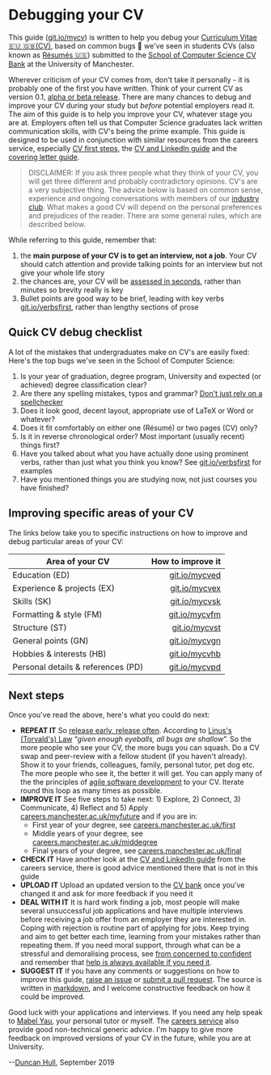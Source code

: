 # Debugging your CV

This guide ([git.io/mycv](http://git.io/mycv)) is written to help you debug your [Curriculum Vitae 🇪🇺 🇬🇧(CV)](https://en.wikipedia.org/wiki/Curriculum_vitae), based on common bugs 🐛 we've seen in students CVs (also known as [Résumés 🇺🇸](https://en.wikipedia.org/wiki/R%C3%A9sum%C3%A9))  submitted to the [School of Computer Science CV Bank](https://studentnet.cs.manchester.ac.uk/employment/industryclub/cvbank) at the University of Manchester.

Wherever criticism of your CV comes from, don't take it personally -  it is probably one of the first you have written. Think of your current CV as version 0.1, [alpha or beta release](https://en.wikipedia.org/wiki/Software_release_life_cycle). There are many chances to debug and improve your CV during your study but *before* potential employers read it. The aim of this guide is to help you improve your CV, whatever stage you are at. Employers often tell us that Computer Science graduates lack written communication skills, with CV's being the prime example. This guide is designed to be used in conjunction with similar resources from the careers service, especially [CV first steps](http://man.ac.uk/U1q7VI), the [CV and LinkedIn guide](http://man.ac.uk/6Ef90a) and the [covering letter guide](http://man.ac.uk/eitZ6R).

> DISCLAIMER: If you ask three people what they think of your CV, you will get three different and probably contradictory opinions. CV's are a very subjective thing. The advice below is based on common sense, experience and ongoing conversations with members of our [industry club](http://www.cs.manchester.ac.uk/industry/club/). What makes a good CV will depend on the personal preferences and prejudices of the reader. There are some general rules, which are described below.

While referring to this guide, remember that:
1. the **main purpose of your CV is to get an interview, not a job**. Your CV should catch attention and provide talking points for an interview but not give your whole life story
2. the chances are, your CV will be [assessed in seconds](http://www.huffingtonpost.com/2012/03/23/resume-tips-for-post-50s_n_1372705.html), rather than minutes so brevity really is key
3. Bullet points are good way to be brief, leading with key verbs [git.io/verbsfirst](http://git.io/verbsfirst), rather than lengthy sections of prose

## Quick CV debug checklist

A lot of the mistakes that undergraduates make on CV's are easily fixed: Here's the top bugs we've seen in the School of Computer Science:

1. Is your year of graduation, degree program, University and expected (or achieved) degree classification clear?
2. Are there any spelling mistakes, typos and grammar? [Don't just rely on a spellchecker](https://blog.oxforddictionaries.com/2015/08/06/mistakes-spellchecker-will-miss/)
3. Does it look good, decent layout, appropriate use of LaTeX or Word or whatever?
4. Does it fit comfortably on either one (Résumé) or two pages (CV) only?
5. Is it in reverse chronological order? Most important (usually recent) things first?
6. Have you talked about what you have actually done using prominent verbs, rather than just what you think you know? See [git.io/verbsfirst](http://git.io/verbsfirst) for examples
7. Have you mentioned things you are studying now, not just courses you have finished?

## Improving specific areas of your CV

The links below take you to specific instructions on how to improve and debug particular areas of your CV:

| Area of your CV                    | How to improve it            |
| -------------                      | --------------------:|
| Education (ED)                     | [git.io/mycved](http://git.io/mycved) |
| Experience & projects (EX)         | [git.io/mycvex](http://git.io/mycvex) |
| Skills (SK)                        | [git.io/mycvsk](http://git.io/mycvsk) |
| Formatting & style (FM)            | [git.io/mycvfm](http://git.io/mycvfm) |
| Structure (ST)                     | [git.io/mycvst](http://git.io/mycvst) |
| General points (GN)                | [git.io/mycvgn](http://git.io/mycvgn) |
| Hobbies & interests (HB)           | [git.io/mycvhb](http://git.io/mycvhb) |
| Personal details & references (PD) | [git.io/mycvpd](http://git.io/mycvpd) |

## Next steps

Once you've read the above, here's what you could do next:

* **REPEAT IT** So [release early, release often](https://en.wikipedia.org/wiki/Release_early,_release_often). According to [Linus's (Torvald's) Law](https://en.wikipedia.org/wiki/Linus%27s_Law) “*given enough eyeballs, all bugs are shallow*”. So the more people who see your CV, the more bugs you can squash. Do a CV swap and peer-review with a fellow student (if you haven't already). Show it to your friends, colleagues, family, personal tutor, pet dog etc. The more people who see it, the better it will get. You can apply many of the the principles of [agile software development](https://en.wikipedia.org/wiki/Agile_software_development) to your CV. Iterate round this loop as many times as possible.
* **IMPROVE IT** See five steps to take next: 1) Explore, 2) Connect, 3) Communicate, 4) Reflect and 5) Apply [careers.manchester.ac.uk/myfuture](http://www.careers.manchester.ac.uk/myfuture/) and if you are in:
  * First year of your degree, see [careers.manchester.ac.uk/first](http://www.careers.manchester.ac.uk/first/)
  * Middle years of your degree, see  [careers.manchester.ac.uk/middegree](http://www.careers.manchester.ac.uk/middegree/)
  * Final years of your degree, see [careers.manchester.ac.uk/final](http://www.careers.manchester.ac.uk/final/)
* **CHECK IT** Have another look at the [CV and LinkedIn guide](http://man.ac.uk/6Ef90a) from the careers service, there is good advice mentioned there that is not in this guide
* **UPLOAD IT** Upload an updated version to the [CV bank](https://studentnet.cs.manchester.ac.uk/employment/industryclub/cvbank) once you've changed it and ask for more feedback if you need it
* **DEAL WITH IT** It is hard work finding a job, most people will make several unsuccessful job applications and have multiple interviews before receiving a job offer from an employer they are interested in. Coping with rejection is routine part of applying for jobs. Keep trying and aim to get better each time, learning from your mistakes rather than repeating them. If you need moral support, through what can be a stressful and demoralising process, see [from concerned to confident](http://www.careers.manchester.ac.uk/services/concerns) and remember that [help is always available if you need it](http://www.cs.manchester.ac.uk/study/news/full-article/?articleid=4558).
* **SUGGEST IT** If you have any comments or suggestions on how to improve this guide, [raise an issue](https://github.com/dullhunk/book/issues) or [submit a pull request](https://github.com/dullhunk/book/compare). The source is written in [markdown](https://en.wikipedia.org/wiki/Markdown), and I welcome constructive feedback on how it could be improved.

Good luck with your applications and interviews. If you need any help speak to [Mabel Yau](https://www.linkedin.com/pub/mabel-yau/26/152/a5), your personal tutor or myself. The [careers service](http://www.careers.manchester.ac.uk/services/guidance/) also provide good non-technical generic advice. I'm happy to give more feedback on improved versions of your CV in the future, while you are at University.

--[Duncan Hull](http://www.cs.man.ac.uk/~hulld), September 2019
